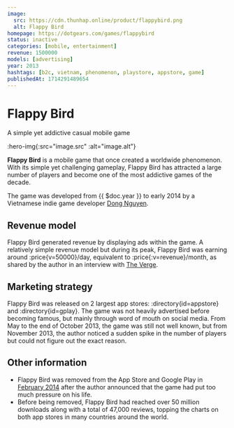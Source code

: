 ```yaml
---
image:
  src: https://cdn.thunhap.online/product/flappybird.png
  alt: Flappy Bird
homepage: https://dotgears.com/games/flappybird
status: inactive
categories: [mobile, entertainment]
revenue: 1500000
models: [advertising]
year: 2013
hashtags: [b2c, vietnam, phenomenon, playstore, appstore, game]
publishedAt: 1714291489654
---
```


# Flappy Bird

A simple yet addictive casual mobile game

:hero-img{:src="image.src" :alt="image.alt"}

__Flappy Bird__ is a mobile game that once created a worldwide phenomenon. With its simple yet challenging gameplay, Flappy Bird has attracted a large number of players and become one of the most addictive games of the decade.

The game was developed from {{ $doc.year }} to early 2014 by a Vietnamese indie game developer [Dong Nguyen](https://twitter.com/dongatory).

## Revenue model

Flappy Bird generated revenue by displaying ads within the game. A relatively simple revenue model but during its peak, Flappy Bird was earning around :price{v=50000}/day, equivalent to :price{:v=revenue}/month, as shared by the author in an interview with [The Verge](https://www.theverge.com/2014/2/5/5383708/flappy-bird-revenue-50-k-per-day-dong-nguyen-interview).

## Marketing strategy

Flappy Bird was released on 2 largest app stores: :directory{id=appstore} and :directory{id=gplay}. The game was not heavily advertised before becoming famous, but mainly through word of mouth on social media. From May to the end of October 2013, the game was still not well known, but from November 2013, the author noticed a sudden spike in the number of players but could not figure out the exact reason.

## Other information

- Flappy Bird was removed from the App Store and Google Play in [February 2014](https://twitter.com/dongatory/status/432227971173068800) after the author announced that the game had put too much pressure on his life.
- Before being removed, Flappy Bird had reached over 50 million downloads along with a total of 47,000 reviews, topping the charts on both app stores in many countries around the world.
